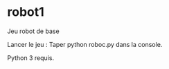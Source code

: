 # robot1
Jeu robot de base

Lancer le jeu :
Taper python roboc.py dans la console.

Python 3 requis.
